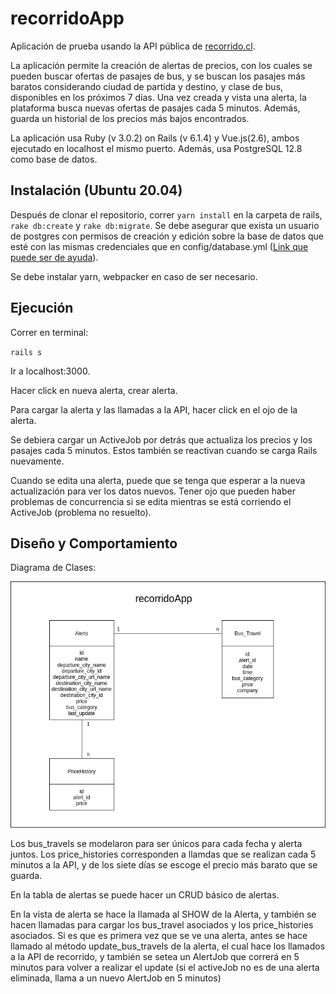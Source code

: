 # recorridoApp

Aplicación de prueba usando la API pública de [recorrido.cl](http://recorrido.cl/).

La aplicación permite la creación de alertas de precios, con los cuales se pueden buscar ofertas de pasajes de bus,
y se buscan los pasajes más baratos considerando ciudad de partida y destino, y clase de bus, disponibles en los próximos 7 días. Una vez creada y vista una alerta, la plataforma busca nuevas ofertas de pasajes cada 5 minutos. Además, guarda un historial de los precios más bajos encontrados.

La aplicación usa Ruby (v 3.0.2) on Rails (v 6.1.4) y Vue.js(2.6), ambos ejecutado en localhost el mismo puerto. Además, usa PostgreSQL 12.8 como base de datos.

## Instalación (Ubuntu 20.04)

Después de clonar el repositorio, correr `yarn install` en la carpeta de rails, `rake db:create` y `rake db:migrate`. Se debe asegurar que exista un usuario de postgres con permisos de creación y edición sobre la base de datos que esté con las mismas credenciales que en config/database.yml ([Link que puede ser de ayuda](https://stackoverflow.com/a/10565632)).

Se debe instalar yarn, webpacker en caso de ser necesario.

## Ejecución

Correr en terminal:

`rails s`

Ir a localhost:3000.

Hacer click en nueva alerta, crear alerta.

Para cargar la alerta y las llamadas a la API, hacer click en el ojo de la alerta.

Se debiera cargar un ActiveJob por detrás que actualiza los precios y los pasajes cada 5 minutos. Estos también se reactivan cuando se carga Rails nuevamente.

Cuando se edita una alerta, puede que se tenga que esperar a la nueva actualización para ver los datos nuevos. Tener ojo que pueden haber problemas de concurrencia si se edita mientras se está corriendo el ActiveJob (problema no resuelto).

## Diseño y Comportamiento

Diagrama de Clases:

![alt text](https://github.com/selira/recorridoapp/blob/master/app/assets/images/UML.jpg?raw=true)

Los bus_travels se modelaron para ser únicos para cada fecha y alerta juntos. Los price_histories corresponden a llamdas que se realizan cada 5 minutos a la API, y de los siete días se escoge el precio más barato que se guarda.

En la tabla de alertas se puede hacer un CRUD básico de alertas.

En la vista de alerta se hace la llamada al SHOW de la Alerta, y también se hacen llamadas para cargar los bus_travel asociados y los price_histories asociados. Si es que es primera vez que se ve una alerta, antes se hace llamado al método update_bus_travels de la alerta, el cual hace los llamados a la API de recorrido, y también se setea un AlertJob que correrá en 5 minutos para volver a realizar el update (si el activeJob no es de una alerta eliminada, llama a un nuevo AlertJob en 5 minutos)